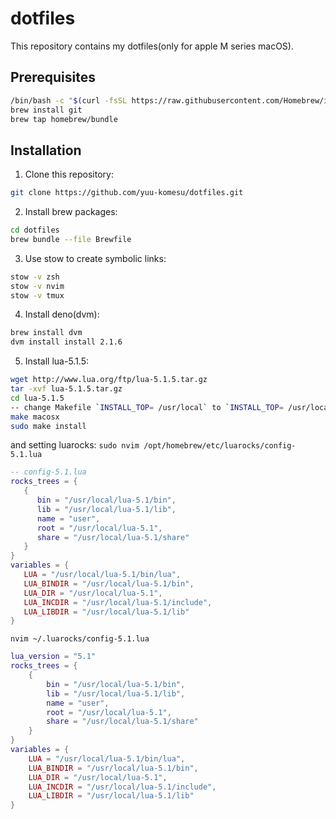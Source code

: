 # dotfiles

This repository contains my dotfiles(only for apple M series macOS).

## Prerequisites
```bash
/bin/bash -c "$(curl -fsSL https://raw.githubusercontent.com/Homebrew/install/HEAD/install.sh)"
brew install git
brew tap homebrew/bundle
```

## Installation

1. Clone this repository:
```bash
git clone https://github.com/yuu-komesu/dotfiles.git
```

2. Install brew packages:
```bash
cd dotfiles
brew bundle --file Brewfile
```

3. Use stow to create symbolic links:
```bash
stow -v zsh
stow -v nvim
stow -v tmux
```

4. Install deno(dvm):
```bash
brew install dvm
dvm install install 2.1.6
```

5. Install lua-5.1.5:
```bash
wget http://www.lua.org/ftp/lua-5.1.5.tar.gz
tar -xvf lua-5.1.5.tar.gz
cd lua-5.1.5
-- change Makefile `INSTALL_TOP= /usr/local` to `INSTALL_TOP= /usr/local/lua-5.1`
make macosx
sudo make install
```
and setting luarocks:
`sudo nvim /opt/homebrew/etc/luarocks/config-5.1.lua`
```lua
-- config-5.1.lua
rocks_trees = {
   {
      bin = "/usr/local/lua-5.1/bin",
      lib = "/usr/local/lua-5.1/lib",
      name = "user",
      root = "/usr/local/lua-5.1",
      share = "/usr/local/lua-5.1/share"
   }
}
variables = {
   LUA = "/usr/local/lua-5.1/bin/lua",
   LUA_BINDIR = "/usr/local/lua-5.1/bin",
   LUA_DIR = "/usr/local/lua-5.1",
   LUA_INCDIR = "/usr/local/lua-5.1/include",
   LUA_LIBDIR = "/usr/local/lua-5.1/lib"
}
```
`nvim ~/.luarocks/config-5.1.lua`
```lua
lua_version = "5.1"
rocks_trees = {
    {
        bin = "/usr/local/lua-5.1/bin",
        lib = "/usr/local/lua-5.1/lib",
        name = "user",
        root = "/usr/local/lua-5.1",
        share = "/usr/local/lua-5.1/share"
    }
}
variables = {
    LUA = "/usr/local/lua-5.1/bin/lua",
    LUA_BINDIR = "/usr/local/lua-5.1/bin",
    LUA_DIR = "/usr/local/lua-5.1",
    LUA_INCDIR = "/usr/local/lua-5.1/include",
    LUA_LIBDIR = "/usr/local/lua-5.1/lib"
}
```
